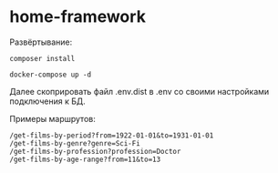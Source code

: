 home-framework
==============

Развёртывание:

```
composer install
```

```
docker-compose up -d
```

Далее скоприровать файл .env.dist в .env со своими настройками подключения к БД.

Примеры маршрутов:
```
/get-films-by-period?from=1922-01-01&to=1931-01-01
/get-films-by-genre?genre=Sci-Fi
/get-films-by-profession?profession=Doctor
/get-films-by-age-range?from=11&to=13
```